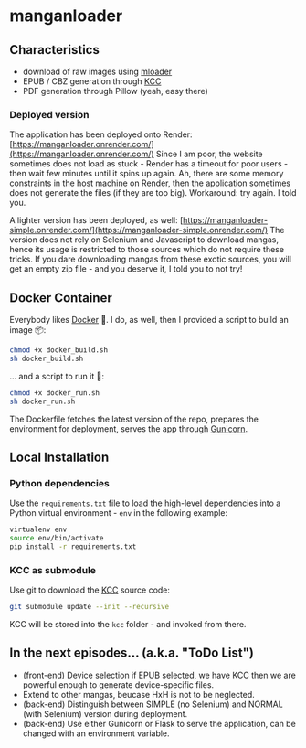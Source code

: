 # manganloader

## Characteristics
- download of raw images using [mloader](https://github.com/hurlenko/mloader)
- EPUB / CBZ generation through [KCC](https://github.com/ciromattia/kcc/tree/master)
- PDF generation through Pillow (yeah, easy there)

### Deployed version
The application has been deployed onto Render:
[https://manganloader.onrender.com/](https://manganloader.onrender.com/)
Since I am poor, the website sometimes does not load as stuck - Render has a timeout for poor users - then wait few minutes until it spins up again.
Ah, there are some memory constraints in the host machine on Render, then the application sometimes does not generate the files (if they are too big). Workaround: try again. I told you.

A lighter version has been deployed, as well:
[https://manganloader-simple.onrender.com/](https://manganloader-simple.onrender.com/)
The version does not rely on Selenium and Javascript to download mangas, hence its usage is restricted to those sources which do not require these tricks.
If you dare downloading mangas from these exotic sources, you will get an empty zip file - and you deserve it, I told you to not try!

## Docker Container
Everybody likes [Docker](https://www.docker.com/) 🐳.
I do, as well, then I provided a script to build an image 📦:
```bash
chmod +x docker_build.sh
sh docker_build.sh
```
... and a script to run it 💞:
```bash
chmod +x docker_run.sh
sh docker_run.sh
```
The Dockerfile fetches the latest version of the repo, prepares the environment for deployment, serves the app through [Gunicorn](https://gunicorn.org/).

## Local Installation
### Python dependencies
Use the `requirements.txt` file to load the high-level dependencies into a Python virtual environment - `env` in the following example:
```bash
virtualenv env
source env/bin/activate
pip install -r requirements.txt
```
### KCC as submodule
Use git to download the [KCC](https://github.com/ciromattia/kcc/tree/master) source code:
```bash
git submodule update --init --recursive
```
KCC will be stored into the `kcc` folder - and invoked from there.

## In the next episodes... (a.k.a. "ToDo List")
- (front-end) Device selection if EPUB selected, we have KCC then we are powerful enough to generate device-specific files.
- Extend to other mangas, beucase HxH is not to be neglected.
- (back-end) Distinguish between SIMPLE (no Selenium) and NORMAL (with Selenium) version during deployment.
- (back-end) Use either Gunicorn or Flask to serve the application, can be changed with an environment variable.